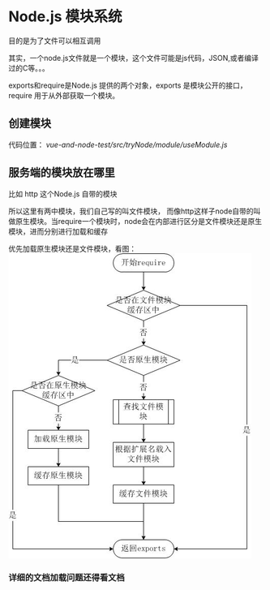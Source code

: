 # Node.js 模块系统
目的是为了文件可以相互调用

其实，一个node.js文件就是一个模块，这个文件可能是js代码，JSON,或者编译过的C等。。。

exports和require是Node.js 提供的两个对象，exports 是模块公开的接口，require 用于从外部获取一个模块。

## 创建模块
代码位置： *vue-and-node-test/src/tryNode/module/useModule.js*

## 服务端的模块放在哪里
比如 http 这个Node.js 自带的模块

所以这里有两中模块，我们自己写的叫文件模块， 而像http这样子node自带的叫做原生模块。当require一个模块时，node会在内部进行区分是文件模块还是原生模块，进而分别进行加载和缓存

优先加载原生模块还是文件模块，看图：
<img src="../tryNode/module/nodejs-require.jpg"/> 

### 详细的文档加载问题还得看文档
